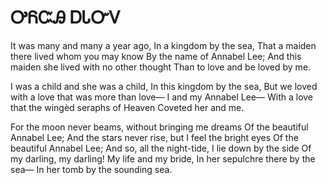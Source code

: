 # ᎤᏲᏨᎯ ᎠᏓᏅᏙ


It was many and many a year ago, 
   In a kingdom by the sea, 
That a maiden there lived whom you may know 
   By the name of Annabel Lee; 
And this maiden she lived with no other thought 
   Than to love and be loved by me. 

I was a child and she was a child, 
   In this kingdom by the sea, 
But we loved with a love that was more than love— 
   I and my Annabel Lee— 
With a love that the wingèd seraphs of Heaven 
   Coveted her and me. 

For the moon never beams, without bringing me dreams 
   Of the beautiful Annabel Lee; 
And the stars never rise, but I feel the bright eyes 
   Of the beautiful Annabel Lee; 
And so, all the night-tide, I lie down by the side 
   Of my darling, my darling! My life and my bride, 
   In her sepulchre there by the sea— 
   In her tomb by the sounding sea.
